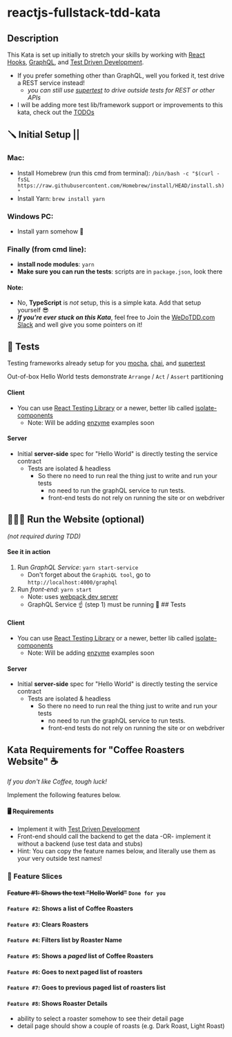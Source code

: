 # reactjs-fullstack-tdd-kata
## Description
This Kata is set up initially to stretch your skills by working with [React Hooks](https://reactjs.org/docs/hooks-intro.html), [GraphQL](https://graphql.org/), and [Test Driven Development](http://wiki.c2.com/?TestDrivenDevelopment).

- If you prefer something other than GraphQL, well you forked it, test drive a REST service instead!
    - *you can still use [supertest](https://github.com/visionmedia/supertest) to drive outside tests for REST or other APIs*
- I will be adding more test lib/framework support or improvements to this kata, check out the [TODOs](https://github.com/dschinkel/reactjs-fullstack-tdd-kata/projects/1)

## 🪛 Initial Setup ||

### Mac:
- Install Homebrew (run this cmd from terminal): `/bin/bash -c "$(curl -fsSL https://raw.githubusercontent.com/Homebrew/install/HEAD/install.sh)"`
- Install Yarn: `brew install yarn`

### Windows PC:
- Install yarn somehow 🤣

### Finally (from cmd line):
- **install node modules**: `yarn`
- **Make sure you can run the tests**: scripts are in `package.json`, look there

#### Note:
- No, **TypeScript** is _not_ setup, this is a simple kata.  Add that setup yourself 😎
- **_If you're ever stuck on this Kata_**, feel free to Join the [WeDoTDD.com Slack](https://join.slack.com/t/wedotdd/shared_invite/zt-ladr0ati-rD4bNNEx_Uu1v0pZsxZDNQ) and well give you some pointers on it!

## 🧪 Tests

Testing frameworks already setup for you [mocha](https://mochajs.org), [chai](https://www.chaijs.com), and [supertest](https://github.com/visionmedia/supertest)

Out-of-box Hello World tests demonstrate `Arrange` / `Act` / `Assert` partitioning

#### Client

- You can use [React Testing Library](https://testing-library.com) or a newer, better lib called [isolate-components](https://www.npmjs.com/package/isolate-components)
    - Note: Will be adding [enzyme](https://enzymejs.github.io/enzyme) examples soon

#### Server
- Initial **server-side** spec for "Hello World" is directly testing the service contract
    - Tests are isolated & headless
        - So there no need to run real the thing just to write and run your tests
            - no need to run the graphQL service to run tests.
            - front-end tests do not rely on running the site or on webdriver
          
## 🏃🏻‍♀️ Run the Website (optional)
*(not required during TDD)* 

#### See it in action 
1. Run *GraphQL Service*: `yarn start-service`
    - Don't forget about the `GraphiQL tool`, go to `http://localhost:4000/graphql`
2. Run *front-end*: `yarn start` 
    - Note: uses [webpack dev server](https://webpack.js.org/configuration/dev-server)
    - GraphQL Service ☝ (step 1)️ must be running
🧪 ## Tests

#### Client

- You can use [React Testing Library](https://testing-library.com) or a newer, better lib called [isolate-components](https://www.npmjs.com/package/isolate-components)
  - Note: Will be adding [enzyme](https://enzymejs.github.io/enzyme) examples soon

#### Server
- Initial **server-side** spec for "Hello World" is directly testing the service contract
  - Tests are isolated & headless
    - So there no need to run real the thing just to write and run your tests
      - no need to run the graphQL service to run tests.
      - front-end tests do not rely on running the site or on webdriver
      
## Kata Requirements for "Coffee Roasters Website" ☕️
*If you don't like Coffee, tough luck!*

Implement the following features below.  

#### 🖥 Requirements
- Implement it with [Test Driven Development](http://wiki.c2.com/?TestDrivenDevelopment)
- Front-end should call the backend to get the data -OR- implement it without a backend (use test data and stubs)
- Hint: You can copy the feature names below, and literally use them as your very outside test names!

### 📜 Feature Slices
#### ~~Feature #1: Shows the text "Hello World"~~   `Done for you`
#### `Feature #2`: Shows a list of Coffee Roasters
#### `Feature #3`: Clears Roasters
#### `Feature #4`: Filters list by Roaster Name
#### `Feature #5`: Shows a *paged* list of Coffee Roasters
#### `Feature #6`: Goes to next paged list of roasters
#### `Feature #7`: Goes to previous paged list of roasters list
#### `Feature #8`: Shows Roaster Details
- ability to select a roaster somehow to see their detail page
- detail page should show a couple of roasts (e.g. Dark Roast, Light Roast)
